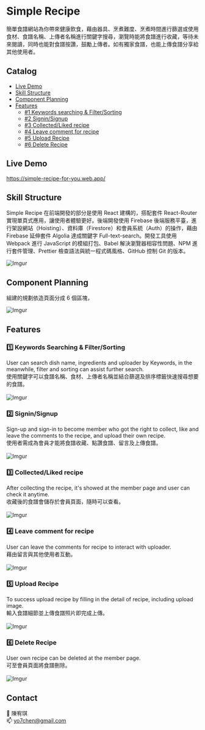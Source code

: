 # **Simple Recipe**

簡單食譜網站為你帶來健康飲食，藉由器具、烹煮難度、烹煮時間進行篩選或使用食材、食譜名稱、上傳者名稱進行關鍵字搜尋，瀏覽時能將食譜進行收藏，等待未來閱讀，同時也能對食譜按讚，鼓勵上傳者。如有獨家食譜，也能上傳食譜分享給其他使用者。

## **Catalog**

- [Live Demo](#live-demo)
- [Skill Structure](#skill-structure)
- [Component Planning](#component-planning)
- [Features](#features)
  - [#1 Keywords searching & Filter/Sorting](#keywords-searching-&-filter/sorting)
  - [#2 Signin/Signup](#-signin/signup)
  - [#3 Collected/Liked recipe](#collected/liked-recipe)
  - [#4 Leave comment for recipe](#leave-comment-for-recipe)
  - [#5 Upload Recipe](#upload-recipe)
  - [#6 Delete Recipe](#delete-recipe)

## **Live Demo**

https://simple-recipe-for-you.web.app/

## Skill Structure

Simple Recipe 在前端開發的部分是使用 React 建構的，搭配套件 React-Router 實現單頁式應用，讓使用者體驗更好。後端開發使用 Firebase 後端服務平臺，進行架設網站（Hoisting）、資料庫（Firestore）和會員系統（Auth）的操作，藉由 Firebase 延伸套件 Algolia 達成關鍵字 Full-text-search。開發工具使用 Webpack 進行 JavaScript 的模組打包、Babel 解決瀏覽器相容性問題、NPM 進行套件管理、Prettier 檢查語法與統一程式碼風格、GitHub 控制 Git 的版本。

![Imgur](https://i.imgur.com/04sMOA9.png)

## Component Planning

組建的規劃依造頁面分成 6 個區塊，

![Imgur](https://i.imgur.com/zMy7BPu.png)

## Features

### :one: **Keywords Searching & Filter/Sorting** </br>

User can search dish name, ingredients and uploader by Keywords, in the meanwhile, filter and sorting can assist further search.</br>
使用關鍵字可以食譜名稱、食材、上傳者名稱並結合篩選及排序標籤快速搜尋想要的食譜。</br></br>
![Imgur](https://i.imgur.com/Ed62lr1.gif)

### :two: **Signin/Signup**</br>

Sign-up and sign-in to become member who got the right to collect, like and leave the comments to the recipe, and upload their own recipe.</br>
使用者需成為會員才能將食譜收藏、點讚食譜、留言及上傳食譜。</br></br>
![Imgur](https://i.imgur.com/2zyEyyL.gif)

### :three: **Collected/Liked recipe**</br>

After collecting the recipe, it's showed at the member page and user can check it anytime.</br>
收藏後的食譜會儲存於會員頁面，隨時可以查看。</br></br>
![Imgur](https://i.imgur.com/bZVkkyU.gif)

### :four: **Leave comment for recipe**</br>

User can leave the comments for recipe to interact with uploader.</br>
藉由留言與其他使用者互動。</br></br>
![Imgur](https://i.imgur.com/dxZQ9MJ.gif)

### :five: **Upload Recipe**</br>

To success upload recipe by filling in the detail of recipe, including upload image.</br>
輸入食譜細節並上傳食譜照片即完成上傳。</br></br>
![Imgur](https://i.imgur.com/Zqj9ZNd.gif)

### :six: **Delete Recipe**</br>

User own recipe can be deleted at the member page.</br>
可至會員頁面將食譜刪除。</br></br>
![Imgur](https://i.imgur.com/WYbXzXn.gif)

## Contact

:woman: 陳宥琪</br>
:mailbox: yo7chen@gmail.com
